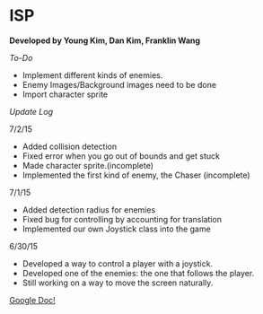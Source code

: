 # ISP
**Developed by Young Kim, Dan Kim, Franklin Wang**

*To-Do*
- Implement different kinds of enemies.
- Enemy Images/Background images need to be done
- Import character sprite

*Update Log*

7/2/15
- Added collision detection
- Fixed error when you go out of bounds and get stuck
- Made character sprite.(incomplete)
- Implemented the first kind of enemy, the Chaser (incomplete)

7/1/15
- Added detection radius for enemies
- Fixed bug for controlling by accounting for translation 
- Implemented our own Joystick class into the game

6/30/15
- Developed a way to control a player with a joystick.
- Developed one of the enemies: the one that follows the player.
- Still working on a way to move the screen naturally.

[Google Doc!](https://docs.google.com/document/d/1bsUmQ39Tuk8-FGRpbGtZ056lpED07QvHCmKS6JtyHVg/edit?usp=sharing)
